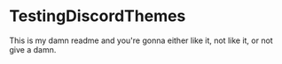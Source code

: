 # TestingDiscordThemes
This is my damn readme and you're gonna either like it, not like it, or not give a damn.
